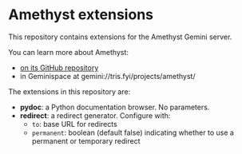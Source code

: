 # Amethyst extensions

This repository contains extensions for the Amethyst Gemini server.

You can learn more about Amethyst:

* [on its GitHub repository](https://github.com/an-empty-string/amethyst)
* in Geminispace at gemini://tris.fyi/projects/amethyst/

The extensions in this repository are:

* **pydoc**: a Python documentation browser. No parameters.
* **redirect**: a redirect generator. Configure with:
  * `to`: base URL for redirects
  * `permanent`: boolean (default false) indicating whether to use a permanent or temporary redirect

